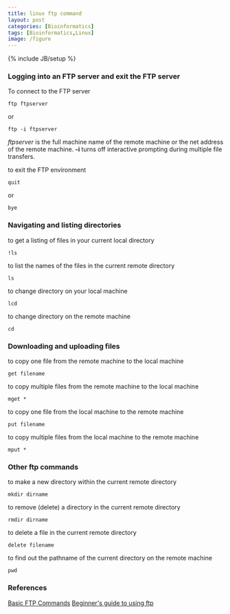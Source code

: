 ```yaml
---
title: linux ftp command
layout: post
categories: [Bioinformatics]
tags: [Bioinformatics,Linux]
image: /figure
---
```

{% include JB/setup %}

### Logging into an FTP server and exit the FTP server

To connect to the FTP server

```
ftp ftpserver
```

or

```
ftp -i ftpserver
```

*ftpserver* is the full machine name of the remote machine or the net address of the remote machine. **-i** turns off interactive prompting during multiple file transfers.

to exit the FTP environment

```
quit
```
or

```
bye
```


### Navigating and listing directories

to get a listing of files in your current local directory

```
!ls
```

to list the names of the files in the current remote directory

```
ls
```

to change directory on your local machine

```
lcd
```

to change directory on the remote machine

```
cd
```

### Downloading and uploading files

to copy one file from the remote machine to the local machine

```
get filename
```

to copy multiple files from the remote machine to the local machine

```
mget *
```

to copy one file from the local machine to the remote machine

```
put filename
```

to copy multiple files from the local machine to the remote machine

```
mput *
```

### Other ftp commands

to make a new directory within the current remote directory

```
mkdir dirname
```

to remove (delete) a directory in the current remote directory

```
rmdir dirname
```

to delete a file in the current remote directory

```
delete filename
```

to find out the pathname of the current directory on the remote machine

```
pwd
```

### References
[Basic FTP Commands](http://www.cs.colostate.edu/helpdocs/ftp.html)
[Beginner's guide to using ftp](http://www.tldp.org/HOWTO/FTP-3.html)



